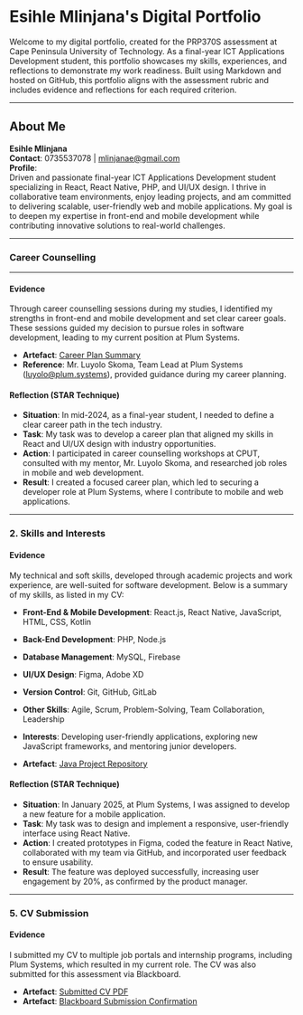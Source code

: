 # Esihle Mlinjana's Digital Portfolio

Welcome to my digital portfolio, created for the PRP370S assessment at Cape Peninsula University of Technology. As a final-year ICT Applications Development student, this portfolio showcases my skills, experiences, and reflections to demonstrate my work readiness. Built using Markdown and hosted on GitHub, this portfolio aligns with the assessment rubric and includes evidence and reflections for each required criterion.

---

## About Me

**Esihle Mlinjana**  
**Contact**: 0735537078 | mlinjanae@gmail.com  
**Profile**:  
Driven and passionate final-year ICT Applications Development student specializing in React, React Native, PHP, and UI/UX design. I thrive in collaborative team environments, enjoy leading projects, and am committed to delivering scalable, user-friendly web and mobile applications. My goal is to deepen my expertise in front-end and mobile development while contributing innovative solutions to real-world challenges.

---

### Career Counselling
---

#### Evidence

Through career counselling sessions during my studies, I identified my strengths in front-end and mobile development and set clear career goals. These sessions guided my decision to pursue roles in software development, leading to my current position at Plum Systems.

- **Artefact**: [Career Plan Summary](https://github.com/Esihlee/Digital/raw/main/assets/Counsel.pdf) 
- **Reference**: Mr. Luyolo Skoma, Team Lead at Plum Systems (luyolo@plum.systems), provided guidance during my career planning.

#### Reflection (STAR Technique)

- **Situation**: In mid-2024, as a final-year student, I needed to define a clear career path in the tech industry.
- **Task**: My task was to develop a career plan that aligned my skills in React and UI/UX design with industry opportunities.
- **Action**: I participated in career counselling workshops at CPUT, consulted with my mentor, Mr. Luyolo Skoma, and researched job roles in mobile and web development.
- **Result**: I created a focused career plan, which led to securing a developer role at Plum Systems, where I contribute to mobile and web applications.

---
### 2. Skills and Interests

#### Evidence

My technical and soft skills, developed through academic projects and work experience, are well-suited for software development. Below is a summary of my skills, as listed in my CV:

- **Front-End & Mobile Development**: React.js, React Native, JavaScript, HTML, CSS, Kotlin
- **Back-End Development**: PHP, Node.js
- **Database Management**: MySQL, Firebase
- **UI/UX Design**: Figma, Adobe XD
- **Version Control**: Git, GitHub, GitLab
- **Other Skills**: Agile, Scrum, Problem-Solving, Team Collaboration, Leadership
- **Interests**: Developing user-friendly applications, exploring new JavaScript frameworks, and mentoring junior developers.

- **Artefact**: [Java Project Repository](https://github.com/Esihlee/adpT4) 

#### Reflection (STAR Technique)

- **Situation**: In January 2025, at Plum Systems, I was assigned to develop a new feature for a mobile application.
- **Task**: My task was to design and implement a responsive, user-friendly interface using React Native.
- **Action**: I created prototypes in Figma, coded the feature in React Native, collaborated with my team via GitHub, and incorporated user feedback to ensure usability.
- **Result**: The feature was deployed successfully, increasing user engagement by 20%, as confirmed by the product manager.

---
### 5. CV Submission

#### Evidence
I submitted my CV to multiple job portals and internship programs, including Plum Systems, which resulted in my current role. The CV was also submitted for this assessment via Blackboard.

- **Artefact**: [Submitted CV PDF](https://github.com/Esihlee/Digital/raw/main/assets/Esihle_Mlinjana_CV.pdf) 
- **Artefact**: [Blackboard Submission Confirmation](https://github.com/Esihlee/Digital/raw/main/assets/Jobsearch.pdf)
